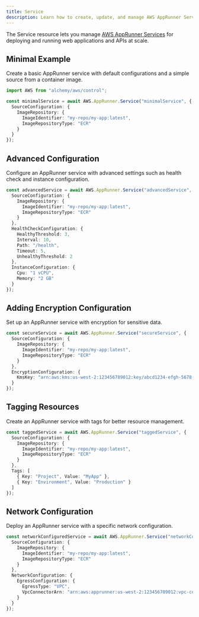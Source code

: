 ```yaml
---
title: Service
description: Learn how to create, update, and manage AWS AppRunner Services using Alchemy Cloud Control.
---
```



The Service resource lets you manage [AWS AppRunner Services](https://docs.aws.amazon.com/apprunner/latest/userguide/) for deploying and running web applications and APIs at scale.

## Minimal Example

Create a basic AppRunner service with default configurations and a simple source from a container image.

```ts
import AWS from "alchemy/aws/control";

const minimalService = await AWS.AppRunner.Service("minimalService", {
  SourceConfiguration: {
    ImageRepository: {
      ImageIdentifier: "my-repo/my-app:latest",
      ImageRepositoryType: "ECR"
    }
  }
});
```

## Advanced Configuration

Configure an AppRunner service with advanced settings such as health check and instance configuration.

```ts
const advancedService = await AWS.AppRunner.Service("advancedService", {
  SourceConfiguration: {
    ImageRepository: {
      ImageIdentifier: "my-repo/my-app:latest",
      ImageRepositoryType: "ECR"
    }
  },
  HealthCheckConfiguration: {
    HealthyThreshold: 3,
    Interval: 10,
    Path: "/health",
    Timeout: 5,
    UnhealthyThreshold: 2
  },
  InstanceConfiguration: {
    Cpu: "1 vCPU",
    Memory: "2 GB"
  }
});
```

## Adding Encryption Configuration

Set up an AppRunner service with encryption for sensitive data.

```ts
const secureService = await AWS.AppRunner.Service("secureService", {
  SourceConfiguration: {
    ImageRepository: {
      ImageIdentifier: "my-repo/my-app:latest",
      ImageRepositoryType: "ECR"
    }
  },
  EncryptionConfiguration: {
    KmsKey: "arn:aws:kms:us-west-2:123456789012:key/abcd1234-efgh-5678-ijkl-123456789012"
  }
});
```

## Tagging Resources

Create an AppRunner service with tags for better resource management.

```ts
const taggedService = await AWS.AppRunner.Service("taggedService", {
  SourceConfiguration: {
    ImageRepository: {
      ImageIdentifier: "my-repo/my-app:latest",
      ImageRepositoryType: "ECR"
    }
  },
  Tags: [
    { Key: "Project", Value: "MyApp" },
    { Key: "Environment", Value: "Production" }
  ]
});
```

## Network Configuration

Deploy an AppRunner service with a specific network configuration.

```ts
const networkConfiguredService = await AWS.AppRunner.Service("networkConfiguredService", {
  SourceConfiguration: {
    ImageRepository: {
      ImageIdentifier: "my-repo/my-app:latest",
      ImageRepositoryType: "ECR"
    }
  },
  NetworkConfiguration: {
    EgressConfiguration: {
      EgressType: "VPC",
      VpcConnectorArn: "arn:aws:apprunner:us-west-2:123456789012:vpc-connector/my-vpc-connector"
    }
  }
});
```
